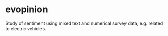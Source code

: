 # evopinion
Study of sentiment using mixed text and numerical survey data, e.g. related to electric vehicles. 
